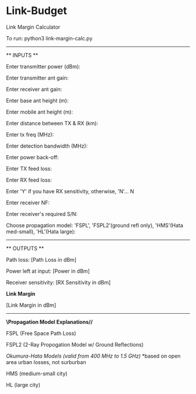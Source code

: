 # Link-Budget
Link Margin Calculator

To run: python3 link-margin-calc.py

**************

** INPUTS **

Enter transmitter power (dBm):

Enter transmitter ant gain:

Enter receiver ant gain:

Enter base ant height (m):

Enter mobile ant height (m):

Enter distance between TX & RX (km): 

Enter tx freq (MHz): 

Enter detection bandwidth (MHz):

Enter power back-off: 

Enter TX feed loss: 

Enter RX feed loss: 

Enter 'Y' if you have RX sensitivity, otherwise, 'N'...  N

Enter receiver NF: 

Enter receiver's required S/N: 

Choose propagation model: 'FSPL', 'FSPL2'(ground refl only), 'HMS'(Hata med-small), 'HL'(Hata large): 

**************


** OUTPUTS ** 

Path loss:  [Path Loss in dBm]

Power left at input:  [Power in dBm]

Receiver sensitivity:  [RX Sensitivity in dBm]

**Link Margin** 

[Link Margin in dBm]

**************


**\\Propagation Model Explanations//**

FSPL (Free Space Path Loss)

FSPL2 (2-Ray Propogation Model w/ Ground Reflections) 

*Okumura-Hata Models (valid from 400 MHz to 1.5 GHz)*
*based on open area urban losses, not surburban

HMS (medium-small city)

HL (large city)
